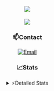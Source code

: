 <div align="center">

<h1 align="center">
  <a href="https://git.io/typing-svg">
    <img src="https://readme-typing-svg.herokuapp.com/?lines=Hello,+There!+👋;This+is+chicho.;CEO+on+Hely+Development....;&center=true&size=25">
  </a>
</h1>
  
<p align="center">
  <img src="https://lanyard.cnrad.dev/api/852683595378196480" />
</p>
  
### 📫Contact
  [![Email](https://img.shields.io/badge/Email-gastondalla@gmail.com-04619f?style=for-the-badge&logo=gmail&logoColor=white)](mailto:gastondalla@gmail.com)
</br>  

### 📈Stats
<details>
    <summary> ⚡Detailed Stats</summary>
    <br/>

<!--START_SECTION:waka-->
![Code Time](http://img.shields.io/badge/Code%20Time-98%20hrs%2011%20mins-blue)

![Profile Views](http://img.shields.io/badge/Profile%20Views-5-blue)

**🐱 My GitHub Data** 

> 📦 37.2 kB Used in GitHub's Storage 
 > 
> 🏆 6 Contributions in the Year 2023
 > 
> 🚫 Not Opted to Hire
 > 
> 📜 8 Public Repositories 
 > 
> 🔑 6 Private Repositories 
 > 
**I'm a Night 🦉** 

```text
🌞 Morning                14 commits          █░░░░░░░░░░░░░░░░░░░░░░░░   04.50 % 
🌆 Daytime                44 commits          ████░░░░░░░░░░░░░░░░░░░░░   14.15 % 
🌃 Evening                149 commits         ████████████░░░░░░░░░░░░░   47.91 % 
🌙 Night                  104 commits         ████████░░░░░░░░░░░░░░░░░   33.44 % 
```
📅 **I'm Most Productive on Tuesday** 

```text
Monday                   21 commits          ██░░░░░░░░░░░░░░░░░░░░░░░   06.75 % 
Tuesday                  66 commits          █████░░░░░░░░░░░░░░░░░░░░   21.22 % 
Wednesday                58 commits          █████░░░░░░░░░░░░░░░░░░░░   18.65 % 
Thursday                 31 commits          ██░░░░░░░░░░░░░░░░░░░░░░░   09.97 % 
Friday                   42 commits          ███░░░░░░░░░░░░░░░░░░░░░░   13.50 % 
Saturday                 44 commits          ████░░░░░░░░░░░░░░░░░░░░░   14.15 % 
Sunday                   49 commits          ████░░░░░░░░░░░░░░░░░░░░░   15.76 % 
```


📊 **This Week I Spent My Time On** 

```text
🕑︎ Time Zone: America/Argentina/Buenos_Aires

💬 Programming Languages: 
HTML                     4 hrs 15 mins       █████████░░░░░░░░░░░░░░░░   34.15 % 
Python                   3 hrs 51 mins       ████████░░░░░░░░░░░░░░░░░   30.98 % 
C#                       2 hrs 17 mins       █████░░░░░░░░░░░░░░░░░░░░   18.34 % 
Other                    1 hr 1 min          ██░░░░░░░░░░░░░░░░░░░░░░░   08.26 % 
Bash                     32 mins             █░░░░░░░░░░░░░░░░░░░░░░░░   04.39 % 

🔥 Editors: 
VS Code                  9 hrs 27 mins       ███████████████████░░░░░░   75.96 % 
Visual Studio            2 hrs 59 mins       ██████░░░░░░░░░░░░░░░░░░░   24.04 % 

🐱‍💻 Projects: 
Unknown Project          8 hrs 49 mins       ██████████████████░░░░░░░   70.93 % 
Valkyrie                 2 hrs 30 mins       █████░░░░░░░░░░░░░░░░░░░░   20.12 % 
Chicho SS Helper         29 mins             █░░░░░░░░░░░░░░░░░░░░░░░░   03.93 % 
CoderHouse               21 mins             █░░░░░░░░░░░░░░░░░░░░░░░░   02.85 % 
ocean-backend            16 mins             █░░░░░░░░░░░░░░░░░░░░░░░░   02.18 % 

💻 Operating System: 
Windows                  12 hrs 26 mins      █████████████████████████   100.00 % 
```

**I Mostly Code in JavaScript** 

```text
JavaScript               8 repos             ████████░░░░░░░░░░░░░░░░░   33.33 % 
CSS                      3 repos             ███░░░░░░░░░░░░░░░░░░░░░░   12.50 % 
Python                   2 repos             ██░░░░░░░░░░░░░░░░░░░░░░░   08.33 % 
C#                       1 repo              █░░░░░░░░░░░░░░░░░░░░░░░░   04.17 % 
Batchfile                1 repo              █░░░░░░░░░░░░░░░░░░░░░░░░   04.17 % 
```




 Last Updated on 18/05/2023 16:15:17 UTC
<!--END_SECTION:waka-->
</details>
